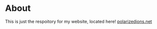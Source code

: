 # About
This is just the respoitory for my website, located here! [polarizedions.net](polarizedions.net)